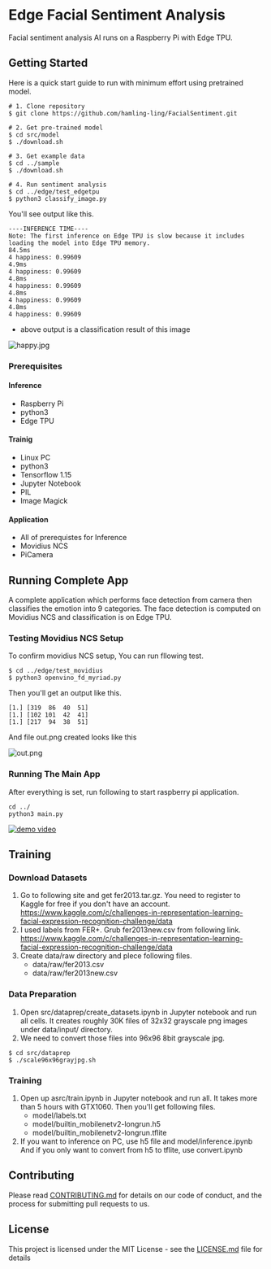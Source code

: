 # Edge Facial Sentiment Analysis

Facial sentiment analysis AI runs on a Raspberry Pi with Edge TPU.

## Getting Started

Here is a quick start guide to run with minimum effort using pretrained model.

```
# 1. Clone repository
$ git clone https://github.com/hamling-ling/FacialSentiment.git

# 2. Get pre-trained model
$ cd src/model
$ ./download.sh

# 3. Get example data
$ cd ../sample
$ ./download.sh

# 4. Run sentiment analysis
$ cd ../edge/test_edgetpu
$ python3 classify_image.py
```
You'll see output like this.
```
----INFERENCE TIME----
Note: The first inference on Edge TPU is slow because it includes loading the model into Edge TPU memory.
84.5ms
4 happiness: 0.99609
4.9ms
4 happiness: 0.99609
4.8ms
4 happiness: 0.99609
4.8ms
4 happiness: 0.99609
4.8ms
4 happiness: 0.99609
```

* above output is a classification result of this image

![happy.jpg](https://hailing-ling-public.s3-ap-northeast-1.amazonaws.com/GitHub/fascialsentiment/sample/happy.jpg "happy face")

### Prerequisites

#### Inference

- Raspberry Pi
- python3
- Edge TPU

#### Trainig

- Linux PC
- python3
- Tensorflow 1.15
- Jupyter Notebook
- PIL
- Image Magick

#### Application

- All of prerequistes for Inference
- Movidius NCS
- PiCamera

## Running Complete App

A complete application which performs face detection from camera then classifies the emotion into 9 categories. The face detection is computed on Movidius NCS and classification is on Edge TPU.

### Testing Movidius NCS Setup

To confirm movidius NCS setup, You can run fllowing test.

```
$ cd ../edge/test_movidius
$ python3 openvino_fd_myriad.py
```

Then you'll get an output like this.
```
[1.] [319  86  40  51]
[1.] [102 101  42  41]
[1.] [217  94  38  51]
```
And file out.png created looks like this

![out.png](https://hailing-ling-public.s3-ap-northeast-1.amazonaws.com/GitHub/fascialsentiment/output/out.png "face detection")

### Running The Main App

After everything is set, run following to start raspberry pi application.
```
cd ../
python3 main.py
```

[![demo video](http://img.youtube.com/vi/6V4uWtrVqx0/0.jpg)](http://www.youtube.com/watch?v=6V4uWtrVqx0 "demo video")

## Training

### Download Datasets

1. Go to following site and get fer2013.tar.gz. You need to register to Kaggle for free if you don't have an account.
   https://www.kaggle.com/c/challenges-in-representation-learning-facial-expression-recognition-challenge/data
2. I used labels from FER+. Grub fer2013new.csv from following link.
   https://www.kaggle.com/c/challenges-in-representation-learning-facial-expression-recognition-challenge/data
3. Create data/raw directory and plece following files.
   - data/raw/fer2013.csv
   - data/raw/fer2013new.csv

### Data Preparation
1. Open src/dataprep/create_datasets.ipynb in Jupyter notebook and run all cells.
   It creates roughly 30K files of 32x32 grayscale png images under data/input/ directory.
2. We need to convert those files into 96x96 8bit grayscale jpg.
```
$ cd src/dataprep
$ ./scale96x96grayjpg.sh
```
### Training
1. Open up asrc/train.ipynb in Jupyter notebook and run all. It takes more than 5 hours with GTX1060.
   Then you'll get following files.
   - model/labels.txt
   - model/builtin_mobilenetv2-longrun.h5
   - model/builtin_mobilenetv2-longrun.tflite
2. If you want to inference on PC, use h5 file and model/inference.ipynb
   And if you only want to convert from h5 to tflite, use convert.ipynb

## Contributing

Please read [CONTRIBUTING.md](https://gist.github.com/PurpleBooth/b24679402957c63ec426) for details on our code of conduct, and the process for submitting pull requests to us.

## License

This project is licensed under the MIT License - see the [LICENSE.md](LICENSE.md) file for details

